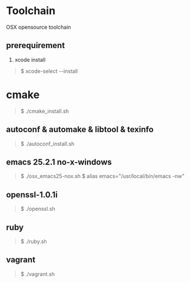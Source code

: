 Toolchain
=========

OSX opensource toolchain

## prerequirement
1. xcode install
> $ xcode-select --install

# cmake
> $ ./cmake_install.sh

## autoconf & automake & libtool & texinfo
> $ ./autoconf_install.sh

## emacs 25.2.1 no-x-windows 
> $ ./osx_emacs25-nox.sh 
> $ alias emacs="/usr/local/bin/emacs -nw"

## openssl-1.0.1i
> $ ./openssl.sh

## ruby
> $ ./ruby.sh

## vagrant
> $ ./vagrant.sh

